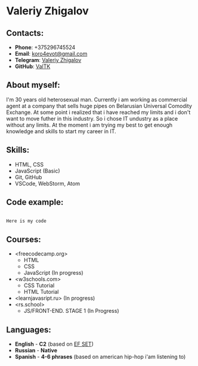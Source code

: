 # Valeriy Zhigalov

## Contacts:

- **Phone**: +375296745524
- **Email**: <koro4evot@gmail.com>
- **Telegram**: [Valeriy Zhigalov](https://t.me/ValTK)
- **GitHub**: [ValTK](https://github.com/ValTK)

## About myself:

I'm 30 years old heterosexual man. Currently i am working as commercial agent at a company that sells huge pipes on Belarusian Universal Comodity Exchange. At some point i realized that i have reached my limits and i don't want to move futher in this industry. So i chose IT undustry as a place without any limits. At the moment i am trying my best to get enough knowledge and skills to start my career in IT.

## Skills:

- HTML, CSS
- JavaScript (Basic)
- Git, GitHub
- VSCode, WebStorm, Atom

## Code example:

```

Here is my code

```

## Courses:

- <freecodecamp.org>
  - HTML
  - CSS
  - JavaScript (In progress)
- <w3schools.com>
  - CSS Tutorial
  - HTML Tutorial
- <learnjavasript.ru> (In progress)
- <rs.school>
  - JS/FRONT-END. STAGE 1 (In Progress)

## Languages:

- **English** - **C2** (based on [EF SET](www.efset.org/cert/1zUKPi))
- **Russian** - **Native**
- **Spanish** - **4-6 phrases** (based on american hip-hop i'am listening to)
